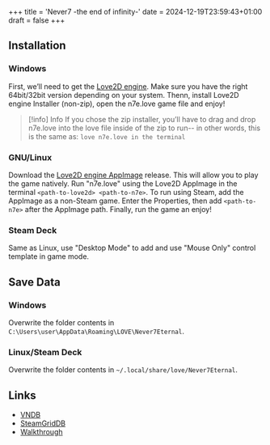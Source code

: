 +++
title = 'Never7 -the end of infinity-'
date = 2024-12-19T23:59:43+01:00
draft = false
+++

## Installation

### Windows

First, we’ll need to get the [Love2D engine](https://www.love2d.org/). Make sure you have the right 64bit/32bit version depending on your system.
Thenn, install Love2D engine Installer (non-zip), open the n7e.love game file and enjoy!

> [!info] Info
> If you chose the zip installer, you’ll have to drag and drop n7e.love into the love file inside of the zip to run-- in other words, this is the same as: `love n7e.love in the terminal`

### GNU/Linux

Download the [Love2D engine AppImage](https://www.love2d.org/) release. This will allow you to play the game natively. Run "n7e.love" using the Love2D AppImage in the terminal `<path-to-love2d> <path-to-n7e>`.
To run using Steam, add the AppImage as a non-Steam game. Enter the Properties, then add `<path-to-n7e>` after the AppImage path. Finally, run the game an enjoy!

### Steam Deck

Same as Linux, use "Desktop Mode" to add and use "Mouse Only" control template in game mode.

## Save Data

### Windows

Overwrite the folder contents in `C:\Users\user\AppData\Roaming\LOVE\Never7Eternal`.

### Linux/Steam Deck

Overwrite the folder contents in `~/.local/share/love/Never7Eternal`.

## Links

* [VNDB](https://vndb.org/v248)
* [SteamGridDB](https://www.steamgriddb.com/game/34700)
* [Walkthrough](https://forums.fuwanovel.net/topic/731-never-7/)